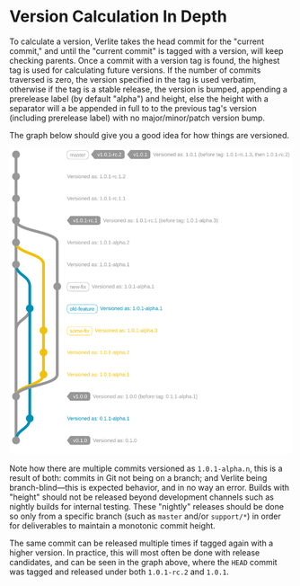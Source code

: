 # Version Calculation In Depth

To calculate a version, Verlite takes the head commit for the "current commit," and until the "current commit" is tagged with a version, will keep checking parents. Once a commit with a version tag is found, the highest tag is used for calculating future versions. If the number of commits traversed is zero, the version specified in the tag is used verbatim, otherwise if the tag is a stable release, the version is bumped, appending a prerelease label (by default "alpha") and height, else the height with a separator will a be appended in full to to the previous tag's version (including prerelease label) with no major/minor/patch version bump.

The graph below should give you a good idea for how things are versioned.

![](Assets/VersionGraph.svg)

Note how there are multiple commits versioned as `1.0.1-alpha.n`, this is a result of both: commits in Git not being on a branch; and Verlite being branch-blind—this is expected behavior, and in no way an error. Builds with "height" should not be released beyond development channels such as nightly builds for internal testing. These "nightly" releases should be done so only from a specific branch (such as `master` and/or `support/*`) in order for deliverables to maintain a monotonic commit height.

The same commit can be released multiple times if tagged again with a higher version. In practice, this will most often be done with release candidates, and can be seen in the graph above, where the `HEAD` commit was tagged and released under both `1.0.1-rc.2` and `1.0.1`.